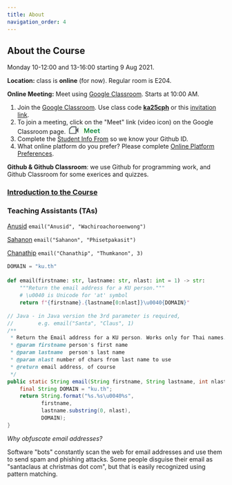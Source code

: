 ```yaml
---
title: About
navigation_order: 4
---
```


## About the Course

Monday 10-12:00 and 13-16:00 starting 9 Aug 2021.   

**Location:** class is **online** (for now). Regular room is E204.

**Online Meeting:** Meet using [Google Classroom][google-classroom-link]. Starts at 10:00 AM.

1. Join the [Google Classroom](https://classroom.google.com).  Use class code **[ka25cph][google-classroom-link]** or this [invitation link][google-classroom-link].
2. To join a meeting, click on the "Meet" link (video icon) on the Google Classroom page.
![classroom meet icon](images/classroom-meet-icon.png)
3. Complete the [Student Info From](https://forms.gle/WE3jN4miDKabFBje8) so we know your Github ID.
4. What online platform do you prefer? Please complete [Online Platform Preferences](https://forms.gle/VkG5MBPjgmxRX1xi7).

**Github & Github Classroom**: we use Github for programming work, and Github Classroom for some exerices and quizzes.

[google-classroom-link]: https://classroom.google.com/c/MzczOTE1MjA0NDE4?cjc=ka25cph

### [Introduction to the Course](introduction/index)

### Teaching Assistants (TAs)

[Anusid](https://github.com/ttxking)  `email("Anusid", "Wachiroachoroenwong")`

[Sahanon](https://github.com/Sahanon-P) `email("Sahanon", "Phisetpakasit")`

[Chanathip](https://github.com/kaesrel) `email("Chanathip", "Thumkanon", 3)` 


```python
DOMAIN = "ku.th"

def email(firstname: str, lastname: str, nlast: int = 1) -> str:
    """Return the email address for a KU person."""
    # \u0040 is Unicode for 'at' symbol
    return f"{firstname}.{lastname[0:nlast]}\u0040{DOMAIN}"
```

```java
// Java - in Java version the 3rd parameter is required,
//        e.g. email("Santa", "Claus", 1)
/**
 * Return the Email address for a KU person. Works only for Thai names.
 * @param firstname person's first name
 * @param lastname  person's last name
 * @param nlast number of chars from last name to use
 * @return email address, of course
 */
public static String email(String firstname, String lastname, int nlast) {
    final String DOMAIN = "ku.th";
    return String.format("%s.%s\u0040%s",
           firstname,
           lastname.substring(0, nlast),
           DOMAIN);
}
```
*Why obfuscate email addresses?*    

Software "bots" constantly scan the web for email addresses 
and use them to send spam and phishing attacks.
Some people disguise their email as "santaclaus at christmas dot com",
but that is easily recognized using pattern matching.
